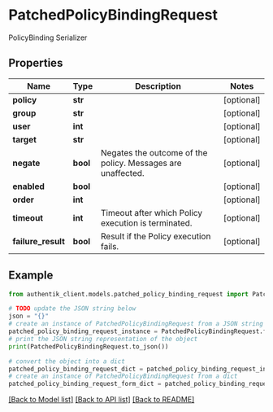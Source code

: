 # PatchedPolicyBindingRequest

PolicyBinding Serializer

## Properties

Name | Type | Description | Notes
------------ | ------------- | ------------- | -------------
**policy** | **str** |  | [optional] 
**group** | **str** |  | [optional] 
**user** | **int** |  | [optional] 
**target** | **str** |  | [optional] 
**negate** | **bool** | Negates the outcome of the policy. Messages are unaffected. | [optional] 
**enabled** | **bool** |  | [optional] 
**order** | **int** |  | [optional] 
**timeout** | **int** | Timeout after which Policy execution is terminated. | [optional] 
**failure_result** | **bool** | Result if the Policy execution fails. | [optional] 

## Example

```python
from authentik_client.models.patched_policy_binding_request import PatchedPolicyBindingRequest

# TODO update the JSON string below
json = "{}"
# create an instance of PatchedPolicyBindingRequest from a JSON string
patched_policy_binding_request_instance = PatchedPolicyBindingRequest.from_json(json)
# print the JSON string representation of the object
print(PatchedPolicyBindingRequest.to_json())

# convert the object into a dict
patched_policy_binding_request_dict = patched_policy_binding_request_instance.to_dict()
# create an instance of PatchedPolicyBindingRequest from a dict
patched_policy_binding_request_form_dict = patched_policy_binding_request.from_dict(patched_policy_binding_request_dict)
```
[[Back to Model list]](../README.md#documentation-for-models) [[Back to API list]](../README.md#documentation-for-api-endpoints) [[Back to README]](../README.md)


